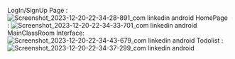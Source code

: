 LogIn/SignUp Page : 
![Screenshot_2023-12-20-22-34-28-891_com linkedin android](https://github.com/TejasKalokh/VirTualClassRoom/assets/105121807/3a988f18-7b50-4842-b790-06d077727c99)
HomePage : 
![Screenshot_2023-12-20-22-34-33-701_com linkedin android](https://github.com/TejasKalokh/VirTualClassRoom/assets/105121807/5a2ee758-dc2b-43e3-b12e-f748645c38e2)
MainClassRoom Interface: 
![Screenshot_2023-12-20-22-34-43-679_com linkedin android](https://github.com/TejasKalokh/VirTualClassRoom/assets/105121807/cbab8d4a-b106-42e5-990b-db6af060db0c)
Todolist : 
![Screenshot_2023-12-20-22-34-37-299_com linkedin android](https://github.com/TejasKalokh/VirTualClassRoom/assets/105121807/4b7acf24-a056-4679-a5b2-a21736fd1142)

